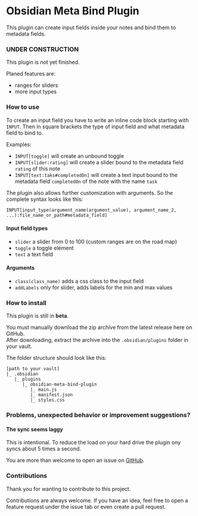 # Obsidian Meta Bind Plugin
This plugin can create input fields inside your notes and bind them to metadata fields.

### UNDER CONSTRUCTION
This plugin is not yet finished.

Planed features are:
- ranges for sliders
- more input types

### How to use
To create an input field you have to write an inline code block starting with `INPUT`. Then in square brackets the type of input field and what metadata field to bind to.

Examples:
- `INPUT[toggle]` will create an unbound toggle
- `INPUT[slider:rating]` will create a slider bound to the metadata field `rating` of this note
- `INPUT[text:taks#completedOn]` will create a text input bound to the metadata field `completedOn` of the note with the name `task`

The plugin also allows further customization with arguments. So the complete syntax looks like this:
```
INPUT[input_type(argument_name(argument_value), argument_name_2, ...):file_name_or_path#metadata_field]
```

#### Input field types
- `slider` a slider from 0 to 100 (custom ranges are on the road map)
- `toggle` a toggle element
- `text` a text field

#### Arguments
- `class(class_name)` adds a css class to the input field
- `addLabels` only for slider, adds labels for the min and max values

### How to install
This plugin is still in **beta**.

You must manually download the zip archive from the latest release here on GitHub.  
After downloading, extract the archive into the `.obsidian/plugins` folder in your vault.

The folder structure should look like this:
```  
[path to your vault]  
|_ .obsidian  
   |_ plugins  
      |_ obsidian-meta-bind-plugin  
         |_ main.js  
         |_ manifest.json  
         |_ styles.css  
```

### Problems, unexpected behavior or improvement suggestions?
#### The sync seems laggy
This is intentional. To reduce the load on your hard drive the plugin ony syncs about 5 times a second. 

You are more than welcome to open an issue on [GitHub](https://github.com/mProjectsCode/obsidian-meta-bind-plugin/issues).

### Contributions
Thank you for wanting to contribute to this project.

Contributions are always welcome. If you have an idea, feel free to open a feature request under the issue tab or even create a pull request.

